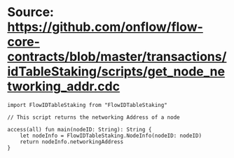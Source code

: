 # Source: https://github.com/onflow/flow-core-contracts/blob/master/transactions/idTableStaking/scripts/get_node_networking_addr.cdc

```
import FlowIDTableStaking from "FlowIDTableStaking"

// This script returns the networking Address of a node

access(all) fun main(nodeID: String): String {
    let nodeInfo = FlowIDTableStaking.NodeInfo(nodeID: nodeID)
    return nodeInfo.networkingAddress
}
```